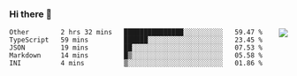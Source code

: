 ### Hi there 👋

<img align="right" src="https://github-readme-stats.vercel.app/api?username=gooin&show_icons=true&icon_color=805AD5&text_color=000&bg_color=ffffff&hide_title=true" />

<!--START_SECTION:waka-->
```text
Other        2 hrs 32 mins   ███████████████░░░░░░░░░░   59.47 % 
TypeScript   59 mins         ██████░░░░░░░░░░░░░░░░░░░   23.45 % 
JSON         19 mins         ██░░░░░░░░░░░░░░░░░░░░░░░   07.53 % 
Markdown     14 mins         █▒░░░░░░░░░░░░░░░░░░░░░░░   05.58 % 
INI          4 mins          ▒░░░░░░░░░░░░░░░░░░░░░░░░   01.86 % 
```
<!--END_SECTION:waka-->
